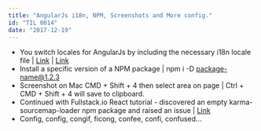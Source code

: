 ```yaml
---
title: "AngularJs i18n, NPM, Screenshots and More config."
id: "TIL 0014"
date: "2017-12-19"
---
```


* You switch locales for AngularJs by including the necessary i18n locale file | [Link](https://github.com/angular/angular.js/tree/master/src/ngLocale) | [Link](https://docs.angularjs.org/guide/i18n)
* Install a specific version of a NPM package | npm i -D package-name@1.2.3
* Screenshot on Mac CMD + Shift + 4 then select area on page | Ctrl + CMD + Shift + 4 will save to clipboard. 
* Continued with Fullstack.io React tutorial - discovered an empty karma-sourcemap-loader npm package and raised an issue | [Link](https://github.com/demerzel3/karma-sourcemap-loader/issues/37)
* Config, config, congif, ficong, confee, confi, confused...











